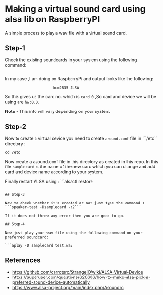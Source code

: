 # Making a virtual sound card using alsa lib on RaspberryPI
A simple process to play a wav file with a virtual sound card. 

## Step-1

Check the existing soundcards in your system using the following command:
 
```cat /proc/asound/cards
```

In my case ,I am doing on RaspberryPi and output looks like the following:

```0 [ALSA           ]: bcm2835_alsa - bcm2835 ALSA
                      bcm2835 ALSA
```
So this gives us the card no. which is ```card 0``` ,So card and device we will be using  are ```hw:0,0```.

**Note** - This info will vary depending on your system.

## Step-2

Now to create a virtual device you need to create ```asound.conf``` file in ```/etc`` directory :

```cd /etc```

Now create a asound.conf file in this directory as created in this repo. In this file ```samplecard``` is the name of the new card which you can change and add card and device name according to your system.

Finally restart ALSA using : ```alsactl restore
```

## Step-3

Now to check whether it's created or not just type the command : ```speaker-test -Dsamplecard -c2```

If it does not throw any error then you are good to go.

## Step-4

Now just play your wav file using the following command on your preferred soundcard:

```aplay -D samplecard test.wav
```


## References

- https://github.com/carrotsrc/StrangeIO/wiki/ALSA-Virtual-Device
- https://superuser.com/questions/626606/how-to-make-alsa-pick-a-preferred-sound-device-automatically
- https://www.alsa-project.org/main/index.php/Asoundrc

